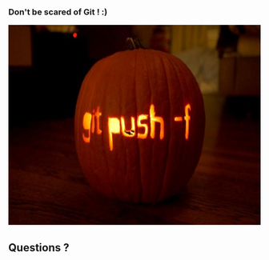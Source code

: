 ### Don't be scared of Git ! :)

<img height="400" style="border:none;box-shadow:none;" src='./images/git-pumpkin-heather-miller.jpg' />

## Questions ?
